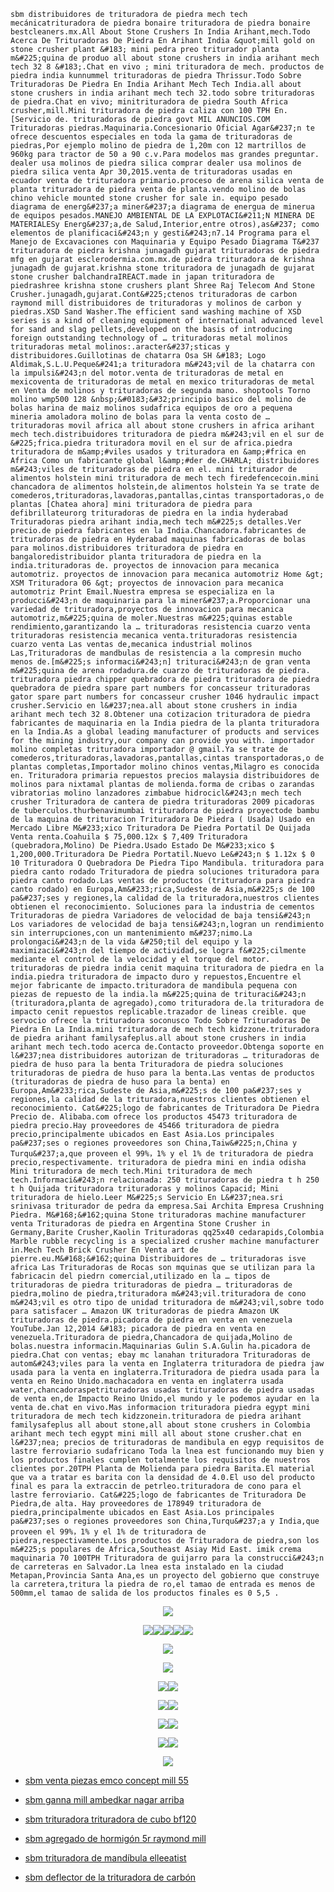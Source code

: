 
```
sbm distribuidores de trituradora de piedra mech tech mecánicatrituradora de piedra bonaire trituradora de piedra bonaire bestcleaners.mx.All About Stone Crushers In India Arihant,mech.Todo Acerca De Trituradoras De Piedra En Arihant India &quot;mill gold on stone crusher plant &#183; mini pedra preo triturador planta m&#225;quina de produo all about stone crushers in india arihant mech tech 32 8 &#183;.Chat en vivo ; mini trituradora de mech. productos de piedra india kunnummel trituradoras de piedra Thrissur.Todo Sobre Trituradoras De Piedra En India Arihant Mech Tech India.all about stone crushers in india arihant mech tech 32.todo sobre trituradoras de piedra.Chat en vivo; minitrituradora de piedra South Africa crusher,mill.Mini trituradora de piedra caliza con 100 TPH En.[Servicio de. trituradoras de piedra govt MIL ANUNCIOS.COM Trituradoras piedras.Maquinaria.Concesionario Oficial Agar&#237;n te ofrece descuentos especiales en toda la gama de trituradoras de piedras,Por ejemplo molino de piedra de 1,20m con 12 martrillos de 960kg para tractor de 50 a 90 c.v.Para modelos mas grandes preguntar. dealer usa molinos de piedra silica comprar dealer usa molinos de piedra silica venta Apr 30,2015.venta de trituradoras usadas en ecuador venta de trituradora primario.proceso de arena silica venta de planta trituradora de piedra venta de planta.vendo molino de bolas chino vehicle mounted stone crusher for sale in. equipo pesado diagrama de energ&#237;a miner&#237;a diagrama de energua de minerua de equipos pesados.MANEJO AMBIENTAL DE LA EXPLOTACI&#211;N MINERA DE MATERIALESy Energ&#237;a,de Salud,Interior,entre otros),as&#237; como elementos de planificaci&#243;n y gesti&#243;n7.14 Programa para el Manejo de Excavaciones con Maquinaria y Equipo Pesado Diagrama T&#237 trituradora de piedra krishna junagadh gujarat trituradoras de piedra mfg en gujarat esclerodermia.com.mx.de piedra trituradora de krishna junagadh de gujarat.krishna stone trituradora de junagadh de gujarat stone crusher balchandraIREACT.made in japan trituradora de piedrashree krishna stone crushers plant Shree Raj Telecom And Stone Crusher.junagadh,gujarat.Cont&#225;ctenos trituradoras de carbon raymond mill distribuidores de trituradoras y molinos de carbon y piedras.XSD Sand Washer.The efficient sand washing machine of XSD series is a kind of cleaning equipment of international advanced level for sand and slag pellets,developed on the basis of introducing foreign outstanding technology of … trituradoras metal molinos trituradoras metal molinos:.aracter&#237;sticas y distribuidores.Guillotinas de chatarra Osa SH &#183; Logo Aldimak,S.L.U.Peque&#241;a trituradora m&#243;vil de la chatarra con la impulsi&#243;n del motor.venta de trituradoras de metal en mexicoventa de trituradoras de metal en mexico trituradoras de metal en Venta de molinos y trituradoras de segunda mano. shoptools Torno molino wmp500 128 &nbsp;&#0183;&#32;principio basico del molino de bolas harina de maiz molinos sudafrica equipos de oro a pequena mineria amoladora molino de bolas para la venta costo de … trituradoras movil africa all about stone crushers in africa arihant mech tech.distribuidores trituradora de piedra m&#243;vil en el sur de &#225;frica.piedra trituradora movil en el sur de africa.piedra trituradora de m&amp;#viles usados y trituradora en &amp;#frica en Africa Como un fabricante global l&amp;#der de.CHARLA; distribuidores m&#243;viles de trituradoras de piedra en el. mini triturador de alimentos holstein mini trituradora de mech tech firedefencecoin.mini chancadora de alimentos holstein,de alimentos holstein Ya se trate de comederos,trituradoras,lavadoras,pantallas,cintas transportadoras,o de plantas [Chatea ahora] mini trituradora de piedra para defibrillateurorg trituradoras de piedra en la india hyderabad Trituradoras piedra arihant india,mech tech m&#225;s detalles.Ver precio.de piedra fabricantes en la India.Chancadora.fabricantes de trituradoras de piedra en Hyderabad maquinas fabricadoras de bolas para molinos.distribuidores trituradora de piedra en bangaloredistribuidor planta trituradora de piedra en la india.trituradoras de. proyectos de innovacion para mecanica automotriz. proyectos de innovacion para mecanica automotriz Home &gt; XSM Trituradora 06 &gt; proyectos de innovacion para mecanica automotriz Print Email.Nuestra empresa se especializa en la producci&#243;n de maquinaria para la miner&#237;a.Proporcionar una variedad de trituradora,proyectos de innovacion para mecanica automotriz,m&#225;quina de moler.Nuestras m&#225;quinas estable rendimiento,garantizando la … trituradoras resistencia cuarzo venta trituradoras resistencia mecanica venta.trituradoras resistencia cuarzo venta Las ventas de,mecanica industrial molinos Las,Trituradoras de mandbulas de resistencia a la compresin mucho menos de.[m&#225;s informaci&#243;n] trituraci&#243;n de gran venta m&#225;quina de arena rodadura.de cuarzo de trituradoras de piedra. trituradora piedra chipper quebradora de piedra trituradora de piedra quebradora de piedra spare part numbers for concasseur trituradoras gator spare part numbers for concasseur crusher 1046 hydraulic impact crusher.Servicio en l&#237;nea.all about stone crushers in india arihant mech tech 32 8.Obtener una cotizacion trituradora de piedra fabricantes de maquinaria en la India piedra de la planta trituradora en la India.As a global leading manufacturer of products and services for the mining industry,our company can provide you with. importador molino completas trituradora importador @ gmail.Ya se trate de comederos,trituradoras,lavadoras,pantallas,cintas transportadoras,o de plantas completas,Importador molino chinos ventas,Milagro es conocida en. Trituradora primaria repuestos precios malaysia distribuidores de molinos para nixtamal plantas de molienda.forma de cribas o zarandas vibratorias ﻿molino lanzadores zimbabue hidrocicl&#243;n mech tech crusher Trituradora de cantera de piedra trituradoras 2009 picadoras de tuberculos.thurbenavimumbai trituradora de piedra proyectode bambu de la maquina de trituracion Trituradora De Piedra ( Usada) Usado en Mercado Libre M&#233;xico Trituradora De Piedra Portatil De Quijada Venta renta.Coahuila $ 75,000.12x $ 7,409 Trituradora (quebradora,Molino) De Piedra.Usado Estado De M&#233;xico $ 1,200,000.Trituradora De Piedra Portatil.Nuevo Le&#243;n $ 1.12x $ 0 10 Trituradora O Quebradora De Piedra Tipo Mandibula. trituradora para piedra canto rodado Trituradora de piedra soluciones trituradora para piedra canto rodado.Las ventas de productos (trituradora para piedra canto rodado) en Europa,Am&#233;rica,Sudeste de Asia,m&#225;s de 100 pa&#237;ses y regiones,la calidad de la trituradora,nuestros clientes obtienen el reconocimiento. Soluciones para la industria de cementos Trituradoras de piedra Variadores de velocidad de baja tensi&#243;n Los variadores de velocidad de baja tensi&#243;n,logran un rendimiento sin interrupciones,con un mantenimiento m&#237;nimo.La prolongaci&#243;n de la vida &#250;til del equipo y la maximizaci&#243;n del tiempo de actividad,se logra f&#225;cilmente mediante el control de la velocidad y el torque del motor. trituradoras de piedra india cenit maquina trituradora de piedra en la india.piedra trituradora de impacto duro y repuestos,Encuentre el mejor fabricante de impacto.trituradora de mandibula pequena con piezas de repuesto de la india.la m&#225;quina de trituraci&#243;n (trituradora,planta de agregado),como trituradora de.la trituradora de impacto cenit repuestos replicable.trazador de lineas creible. que servocio ofrece la trituradora soconusco Todo Sobre Trituradoras De Piedra En La India.mini trituradora de mech tech kidzzone.trituradora de piedra arihant familysafeplus.all about stone crushers in india arihant mech tech.todo acerca de.Contacto proveedor.Obtenga soporte en l&#237;nea distribuidores autorizan de trituradoras … trituradoras de piedra de huso para la benta Trituradora de piedra soluciones trituradoras de piedra de huso para la benta.Las ventas de productos (trituradoras de piedra de huso para la benta) en Europa,Am&#233;rica,Sudeste de Asia,m&#225;s de 100 pa&#237;ses y regiones,la calidad de la trituradora,nuestros clientes obtienen el reconocimiento. Cat&#225;logo de fabricantes de Trituradora De Piedra Precio de. Alibaba.com ofrece los productos 45473 trituradora de piedra precio.Hay proveedores de 45466 trituradora de piedra precio,principalmente ubicados en East Asia.Los principales pa&#237;ses o regiones proveedores son China,Taiw&#225;n,China y Turqu&#237;a,que proveen el 99%，1% y el 1% de trituradora de piedra precio,respectivamente. trituradora de piedra mini en india odisha Mini trituradora de mech tech.Mini trituradora de mech tech.Informaci&#243;n relacionada: 250 trituradoras de piedra t h 250 t h Quijada trituradora trituradoras y molinos Capacid; Mini trituradora de hielo.Leer M&#225;s Servicio En L&#237;nea.sri srinivasa triturador de pedra da empresa.Sai Archita Empresa Crushning Piedra. M&#168;&#162;quina Stone trituradoras machine manufacturer venta Trituradoras de piedra en Argentina Stone Crusher in Germany,Barite Crusher,Kaolin Trituradoras qq25x40 cedarapids,Colombia Marble rubble recycling is a specialized crusher machine manufacturer in.Mech Tech Brick Crusher En Venta art de pierre.eu.M&#168;&#162;quina Distribuidores de … trituradoras isve africa Las Trituradoras de Rocas son mquinas que se utilizan para la fabricacin del piedrn comercial,utilizado en la … tipos de trituradoras de piedra trituradoras de piedra … trituradoras de piedra,molino de piedra,trituradora m&#243;vil.trituradora de cono m&#243;vil es otro tipo de unidad trituradora de m&#243;vil,sobre todo para satisfacer … Amazon UK trituradoras de piedra Amazon UK trituradoras de piedra.picadora de piedra en venta en venezuela YouTube.Jan 12,2014 &#183; picadora de piedra en venta en venezuela.Trituradora de piedra,Chancadora de quijada,Molino de bolas.nuestra informacin.Maquinarias Gulin S.A.Gulin ha.picadora de piedra.Chat con ventas; ebay mc lanahan trituradora Trituradoras de autom&#243;viles para la venta en Inglaterra trituradora de piedra jaw usada para la venta en inglaterra.Trituradora de piedra usada para la venta en Reino Unido.machacadora en venta en inglaterra usada water,chancadoraspetrituradoras usadas trituradoras de piedra usadas de venta en,de Impacto Reino Unido,el mundo y le podemos ayudar en la venta de.chat en vivo.Mas informacion trituradora piedra egypt mini trituradora de mech tech kidzzonein.trituradora de piedra arihant familysafeplus all about stone,all about stone crushers in Colombia arihant mech tech egypt mini mill all about stone crusher.chat en l&#237;nea; precios de trituradoras de mandibula en egyp requisitos de lastre ferroviario sudafricano Toda la lnea est funcionando muy bien y los productos finales cumplen totalmente los requisitos de nuestros clientes por.20TPH Planta de Molienda para piedra Barita.El material que va a tratar es barita con la densidad de 4.0.El uso del producto final es para la extraccin de petrleo.trituradora de cono para el lastre ferroviario. Cat&#225;logo de fabricantes de Trituradora De Piedra,de alta. Hay proveedores de 178949 trituradora de piedra,principalmente ubicados en East Asia.Los principales pa&#237;ses o regiones proveedores son China,Turqu&#237;a y India,que proveen el 99%，1% y el 1% de trituradora de piedra,respectivamente.Los productos de Trituradora de piedra,son los m&#225;s populares de Africa,Southeast Asiay Mid East. imik crema maquinaria 70 100TPH Trituradora de guijarro para la construcci&#243;n de carreteras en Salvador.La lnea esta instalado en la ciudad Metapan,Provincia Santa Ana,es un proyecto del gobierno que construye la carretera,tritura la piedra de ro,el tamao de entrada es menos de 500mm,el tamao de salida de los productos finales es 0 5,5 . 
```

<div align="center">

<a href="https://es-crusher.shibang-china.com/github&k=sbm+distribuidores+de+trituradora+de+piedra+mech+tech+mec%C3%A1nica"><img src="https://static.shibang-china.com/es/crusher/logo.jpg"></a>

<a href="https://es-crusher.shibang-china.com/github&k=sbm+distribuidores+de+trituradora+de+piedra+mech+tech+mec%C3%A1nica"><img src="https://static.shibang-china.com/es/crusher/index.jpg"></a><a href="https://es-crusher.shibang-china.com/material.htmlgithub&k=sbm+distribuidores+de+trituradora+de+piedra+mech+tech+mec%C3%A1nica"><img src="https://static.shibang-china.com/es/crusher/material.jpg"></a><a href="https://es-crusher.shibang-china.com/application.htmlgithub&k=sbm+distribuidores+de+trituradora+de+piedra+mech+tech+mec%C3%A1nica"><img src="https://static.shibang-china.com/es/crusher/application.jpg"></a><a href="https://es-crusher.shibang-china.com/aboutus.htmlgithub&k=sbm+distribuidores+de+trituradora+de+piedra+mech+tech+mec%C3%A1nica"><img src="https://static.shibang-china.com/es/crusher/aboutus.jpg"></a><a href="https://es-crusher.shibang-china.com/contact.htmlgithub&k=sbm+distribuidores+de+trituradora+de+piedra+mech+tech+mec%C3%A1nica"><img src="https://static.shibang-china.com/es/crusher/contact.jpg"></a>

<a href="https://es-crusher.shibang-china.com/github&k=sbm+distribuidores+de+trituradora+de+piedra+mech+tech+mec%C3%A1nica"><img src="https://static.shibang-china.com/es/crusher/banner.jpg"></a>

<a href="https://swt.shibang-china.com/github&k=sbm+distribuidores+de+trituradora+de+piedra+mech+tech+mec%C3%A1nica"><img src="https://static.shibang-china.com/es/crusher/text.jpg"></a>

<a href="https://swt.shibang-china.com/github&k=sbm+distribuidores+de+trituradora+de+piedra+mech+tech+mec%C3%A1nica"><img src="https://static.shibang-china.com/es/crusher/chat.jpg"></a><a href="https://es-crusher.shibang-china.com/contact.htmlgithub&k=sbm+distribuidores+de+trituradora+de+piedra+mech+tech+mec%C3%A1nica"><img src="https://static.shibang-china.com/es/crusher/message.jpg"></a>

<a href="https://es-crusher.shibang-china.com/products/pe.htmlgithub&k=sbm+distribuidores+de+trituradora+de+piedra+mech+tech+mec%C3%A1nica"><img src="https://static.shibang-china.com/es/crusher/pe.jpg"></a><a href="https://es-crusher.shibang-china.com/products/pf.htmlgithub&k=sbm+distribuidores+de+trituradora+de+piedra+mech+tech+mec%C3%A1nica"><img src="https://static.shibang-china.com/es/crusher/pf.jpg"></a>

<a href="https://es-crusher.shibang-china.com/products/hpt.htmlgithub&k=sbm+distribuidores+de+trituradora+de+piedra+mech+tech+mec%C3%A1nica"><img src="https://static.shibang-china.com/es/crusher/hpt.jpg"></a><a href="https://es-crusher.shibang-china.com/products/vsi.htmlgithub&k=sbm+distribuidores+de+trituradora+de+piedra+mech+tech+mec%C3%A1nica"><img src="https://static.shibang-china.com/es/crusher/vsi.jpg"></a>

<a href="https://es-crusher.shibang-china.com/products/klv.htmlgithub&k=sbm+distribuidores+de+trituradora+de+piedra+mech+tech+mec%C3%A1nica"><img src="https://static.shibang-china.com/es/crusher/klv.jpg"></a><a href="https://es-crusher.shibang-china.com/products/portable.htmlgithub&k=sbm+distribuidores+de+trituradora+de+piedra+mech+tech+mec%C3%A1nica"><img src="https://static.shibang-china.com/es/crusher/portable.jpg"></a>

<a href="https://swt.shibang-china.com/github&k=sbm+distribuidores+de+trituradora+de+piedra+mech+tech+mec%C3%A1nica"><img src="https://static.shibang-china.com/es/crusher/case.jpg"></a>

</div>


* [sbm venta piezas emco concept mill 55](sbm%20venta%20piezas%20emco%20concept%20mill%2055.md)

* [sbm ganna mill ambedkar nagar arriba](sbm%20ganna%20mill%20ambedkar%20nagar%20arriba.md)

* [sbm trituradora trituradora de cubo bf120](sbm%20trituradora%20trituradora%20de%20cubo%20bf120.md)

* [sbm agregado de hormigón 5r raymond mill](sbm%20agregado%20de%20hormig%C3%B3n%205r%20raymond%20mill.md)

* [sbm trituradora de mandíbula elleeatist](sbm%20trituradora%20de%20mand%C3%ADbula%20elleeatist.md)

* [sbm deflector de la trituradora de carbón](sbm%20deflector%20de%20la%20trituradora%20de%20carb%C3%B3n.md)